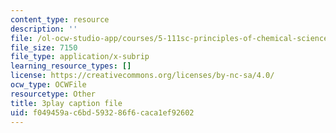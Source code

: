 ```yaml
---
content_type: resource
description: ''
file: /ol-ocw-studio-app/courses/5-111sc-principles-of-chemical-science-fall-2014/f049459ac6bd593286f6caca1ef92602_739SB34oEyo.vtt
file_size: 7150
file_type: application/x-subrip
learning_resource_types: []
license: https://creativecommons.org/licenses/by-nc-sa/4.0/
ocw_type: OCWFile
resourcetype: Other
title: 3play caption file
uid: f049459a-c6bd-5932-86f6-caca1ef92602
---
```

